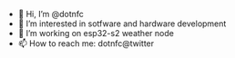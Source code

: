- 👋 Hi, I’m @dotnfc
- 👀 I’m interested in sotfware and hardware development
- 🌱 I’m working on esp32-s2 weather node
- 📫 How to reach me: dotnfc@twitter

<!---
dotnfc/dotnfc is a ✨ special ✨ repository because its `README.md` (this file) appears on your GitHub profile.
You can click the Preview link to take a look at your changes.
--->
